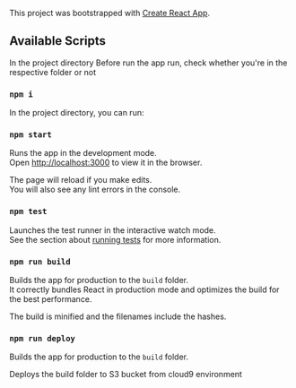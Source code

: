 This project was bootstrapped with [Create React App](https://github.com/facebook/create-react-app).

## Available Scripts

In the project directory Before run the app run, check whether you're in the respective folder or not 

### `npm i`

In the project directory, you can run:

### `npm start`

Runs the app in the development mode.<br />
Open [http://localhost:3000](http://localhost:3000) to view it in the browser.

The page will reload if you make edits.<br />
You will also see any lint errors in the console.

### `npm test`

Launches the test runner in the interactive watch mode.<br />
See the section about [running tests](https://facebook.github.io/create-react-app/docs/running-tests) for more information.

### `npm run build`

Builds the app for production to the `build` folder.<br />
It correctly bundles React in production mode and optimizes the build for the best performance.

The build is minified and the filenames include the hashes.<br />

### `npm run deploy`

Builds the app for production to the `build` folder.<br />

Deploys the build folder to S3 bucket from cloud9 environment
